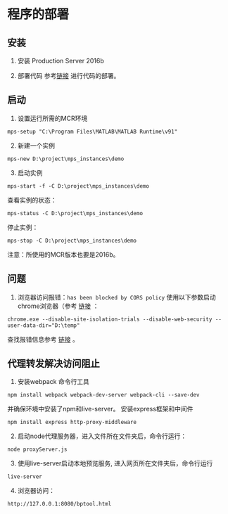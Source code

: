 # 程序的部署

## 安装 
1. 安装 Production Server 2016b

2. 部署代码
参考[链接](https://github.com/OpenHUTB/matlab/blob/master/help/compiler_sdk/mps_restfuljson/example-web-based-bond-pricing-tool-using-javascript_zh_CN.html) 进行代码的部署。


## 启动
1. 设置运行所需的MCR环境
```shell
mps-setup "C:\Program Files\MATLAB\MATLAB Runtime\v91"
```

2. 新建一个实例
```shell
mps-new D:\project\mps_instances\demo
```

3. 启动实例
```shell
mps-start -f -C D:\project\mps_instances\demo
```
查看实例的状态：
```shell
mps-status -C D:\project\mps_instances\demo
```

停止实例：
```shell
mps-stop -C D:\project\mps_instances\demo
```

注意：所使用的MCR版本也要是2016b。


## 问题
1. 浏览器访问报错：`has been blocked by CORS policy`
使用以下参数启动chrome浏览器（参考 [链接](https://stackoverflow.com/questions/3102819/disable-same-origin-policy-in-chrome) ：
```shell
chrome.exe --disable-site-isolation-trials --disable-web-security --user-data-dir="D:\temp"
```
查找报错信息参考 [链接](https://ww2.mathworks.cn/help/mps/restfuljson/troubleshooting-restful-api-errors.html) 。


## 代理转发解决访问阻止

1. 安装webpack 命令行工具
```shell
npm install webpack webpack-dev-server webpack-cli --save-dev
```
并确保环境中安装了npm和live-server。
安装express框架和中间件
```shell
npm install express http-proxy-middleware
```


2. 启动node代理服务器，进入文件所在文件夹后，命令行运行：
```
node proxyServer.js
```

3. 使用live-server启动本地预览服务, 进入网页所在文件夹后，命令行运行
```shell
live-server
```

4. 浏览器访问：
```shell
http://127.0.0.1:8080/bptool.html
```
